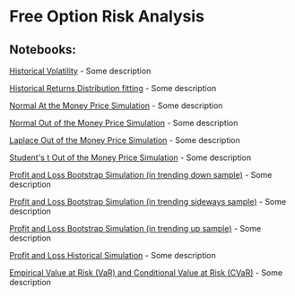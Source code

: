 # Free Option Risk Analysis

## Notebooks:

[Historical Volatility](historical_volatility.ipynb) - Some description

[Historical Returns Distribution fitting](historical_returns_fit.ipynb) - Some description

[Normal At the Money Price Simulation](normal_at_money_simulation.ipynb) - Some description

[Normal Out of the Money Price Simulation](normal_out_money_simulation.ipynb) - Some description

[Laplace Out of the Money Price Simulation](laplace_out_money_simulation.ipynb) - Some description

[Student's t Out of the Money Price Simulation](student_t_out_money_simulation.ipynb) - Some description

[Profit and Loss Bootstrap Simulation (in trending down sample)](pnl_bootstrap_down_simulation.ipynb) - Some description

[Profit and Loss Bootstrap Simulation (in trending sideways sample)](pnl_bootstrap_sideways_simulation.ipynb) - Some description

[Profit and Loss Bootstrap Simulation (in trending up sample)](pnl_bootstrap_up_simulation.ipynb) - Some description

[Profit and Loss Historical Simulation](pnl_historical_simulation.ipynb) - Some description

[Empirical Value at Risk (VaR) and Conditional Value at Risk (CVaR)](historical_var.ipynb) - Some description
